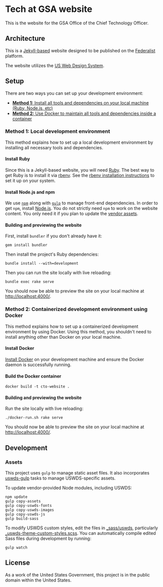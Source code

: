 # Tech at GSA website

This is the website for the GSA Office of the Chief Technology Officer.


## Architecture

This is a [Jekyll-based](http://jekyllrb.com/) website designed to be published on the
[Federalist](https://federalist.18f.gov/) platform.

The website utilizes the [US Web Design System](https://designsystem.digital.gov/).


## Setup

There are two ways you can set up your development environment:

* [**Method 1:** Install all tools and dependencies on your local machine (Ruby, Node.js, etc)](#method-1-local-development-environment)
* [**Method 2:** Use Docker to maintain all tools and dependencies inside a container](#method-2-containerized-development-environment-using-docker)


### Method 1: Local development environment

This method explains how to set up a local development environment by installing all necessary tools and dependencies.


#### Install Ruby

Since this is a Jekyll-based website, you will need [Ruby](https://www.ruby-lang.org/en/). The best way to get Ruby is to install it via [rbenv](https://github.com/rbenv/rbenv). See the [rbenv installation instructions](https://github.com/rbenv/rbenv#installation) to set it up on your system.


#### Install Node.js and npm

We use [`npm`](https://www.npmjs.com/) along with [`gulp`](http://gulpjs.com/) to manage front-end dependencies. In order to get `npm`, install [Node.js](https://nodejs.org/). You do not strictly need `npm` to work on the website content. You only need it if you plan to update the [vendor assets](/assets/vendor/).


#### Building and previewing the website

First, install `bundler` if you don't already have it:

```
gem install bundler
```

Then install the project's Ruby dependencies:

```
bundle install --with=development
```

Then you can run the site locally with live reloading:

```
bundle exec rake serve
```

You should now be able to preview the site on your local machine at [http://localhost:4000/](http://localhost:4000/).


### Method 2: Containerized development environment using Docker

This method explains how to set up a containerized development environment by using Docker. Using this method, you shouldn't need to install anything other than Docker on your local machine.


#### Install Docker

[Install Docker](https://docs.docker.com/install/) on your development machine and ensure the Docker daemon is successfully running.


#### Build the Docker container

```
docker build -t cto-website .
```


#### Building and previewing the website

Run the site locally with live reloading:

```
./docker-run.sh rake serve
```

You should now be able to preview the site on your local machine at [http://localhost:4000/](http://localhost:4000/).


## Development

### Assets

This project uses `gulp` to manage static asset files. It also incorporates [uswds-gulp](https://github.com/uswds/uswds-gulp) tasks to manage USWDS-specific assets.

To update vendor-provided Node modules, including USWDS:
```
npm update
gulp copy-assets
gulp copy-uswds-fonts
gulp copy-uswds-images
gulp copy-uswds-js
gulp build-sass
```

To modify USWDS custom styles, edit the files in [_sass/uswds](/_sass/uswds), particularly [_uswds-theme-custom-styles.scss](/_sass/uswds/_uswds-theme-custom-styles.scss). You can automatically compile edited Sass files during development by running:
```
gulp watch
```


## License

As a work of the United States Government, this project is in the public domain
within the United States.
